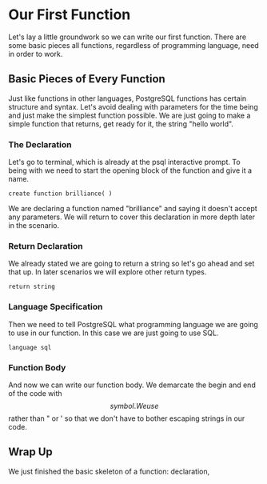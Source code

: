 # Our First Function

Let's lay a little groundwork so we can write our first function. There are some basic pieces all functions, regardless 
of programming language, need in order to work.

## Basic Pieces of Every Function

Just like functions in other languages, PostgreSQL functions has certain structure and syntax. Let's avoid dealing 
with parameters for the time being and just make the simplest function possible. We are just going to make a simple 
function that returns, get ready for it, the string "hello world".

### The Declaration

Let's go to terminal, which is already at the psql interactive prompt.  To being with we need to start the opening 
block of the function and give it a name.

```
create function brilliance( )
```

We are declaring a function named "brilliance" and saying it doesn't accept any parameters. We will return to cover this
declaration in more depth later in the scenario. 

### Return Declaration

We already stated we are going to return a string so let's go ahead and set that up. In later scenarios we will explore 
other return types. 

```
return string
``` 

### Language Specification

Then we need to tell PostgreSQL what programming language we are going to use in our function. In this case we are just going
to use SQL. 

````
language sql
````

### Function Body
And now we can write our function body. We demarcate the begin and end of the code with $$ symbol. We use $$ rather than " or
' so that we don't have to bother escaping strings in our code. 

## Wrap Up
We just finished the basic skeleton of a function: declaration, 

